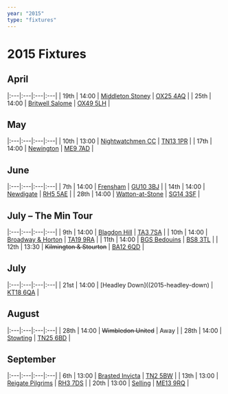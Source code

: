 ```yaml
---
year: "2015"
type: "fixtures"
---
```


# 2015 Fixtures

## April

|:---|:---|:---|:---|
| 19th | 14:00 | [Middleton Stoney](2015-middleton-stoney) | [OX25 4AQ](https//goo.gl/maps/2oHFhgW7cVt) |
| 25th | 14:00 | [Britwell Salome](2015-britwell-salome) | [OX49 5LH](https://www.google.co.uk/maps/@51.6319621,-1.0333799,18z) |

## May

|:---|:---|:---|:---|
| 10th | 13:00 | [Nightwatchmen CC](2015-nightwatchmen) | [TN13 1PR](https://goo.gl/maps/JefoWDSusHs) |
| 17th | 14:00 | [Newington](2015-newington) | [ME9 7AD](https://goo.gl/maps/t473ZxQqr142) |

## June

|:---|:---|:---|:---|
| 7th | 14:00 | [Frensham](2015-frensham) | [GU10 3BJ](https//goo.gl/maps/xBUZvPU1vnK2) |
| 14th | 14:00 | [Newdigate](2015-newdigate) | [RH5 5AE](http://goo.gl/maps/2RKzj) |
| 28th | 14:00 | [Watton-at-Stone](2015-watton-at-stone) | [SG14 3SF](https://goo.gl/maps/2oHFhgW7cVt) |

## July – The Min Tour

|:---|:---|:---|:---|
| 9th | 14:00 | [Blagdon Hill](2015-blagdon-hill) | [TA3 7SA](https//goo.gl/maps/H6iLZLNcja12) |
| 10th | 14:00 | [Broadway & Horton](2015-broadway-and-horton) | [TA19 9RA](https//goo.gl/maps/hVamJL8if6v) |
| 11th | 14:00 | [BGS Bedouins](2015-bgs-bedouins) | [BS8 3TL](http://tinyurl.com/q9t3bma) |
| 12th | 13:30 | <del>Kilmington & Stourton</del> | [BA12 6QD](https://goo.gl/maps/6q53XChZh9A2) |

## July

|:---|:---|:---|:---|
| 21st | 14:00 | [Headley Down]((2015-headley-down) | [KT18 6QA](https://goo.gl/maps/pn4ojVfCN722) |

## August

|:---|:---|:---|:---|
| 28th | 14:00 | <del>Wimbledon United</del> | Away |
| 28th | 14:00 | [Stowting](2015-stowting) | [TN25 6BD](https//goo.gl/maps/5KNmaMe6Wb422) |


## September

|:---|:---|:---|:---|
| 6th | 13:00 | [Brasted Invicta](2015-brasted-invicta) | [TN2 5BW](http://maps.apple.com/?q=51.122742,0.285469&sspn=0.007606,0.014852&sll=51.122742,0.285469) |
| 13th | 13:00 | [Reigate Pilgrims](2015-reigate-pilgrims) | [RH3 7DS](https//goo.gl/maps/APtKSjuaQ5v) |
| 20th | 13:00 | [Selling](2015-selling) | [ME13 9RQ](https//goo.gl/maps/QeLhjBkEbJr) |